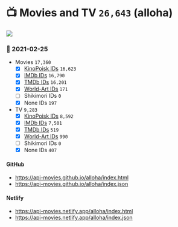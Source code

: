 # :tv: Movies and TV `26,643` (alloha)

<a href="https://API-Movies.github.io"><img src="https://API-Movies.github.io/banner.png?cache"></a>

### :date: 2021-02-25
- Movies `17,360`
  - [x] <a href="https://API-Movies.github.io/alloha/movie_kinopoisk_ids.json">KinoPoisk IDs</a> `16,623`
  - [x] <a href="https://API-Movies.github.io/alloha/movie_imdb_ids.json">IMDb IDs</a> `16,790`
  - [x] <a href="https://API-Movies.github.io/alloha/movie_tmdb_ids.json">TMDb IDs</a> `16,201`
  - [x] <a href="https://API-Movies.github.io/alloha/movie_world_art_ids.json">World-Art IDs</a> `171`
  - [ ] Shikimori IDs `0`
  - [x] None IDs `197`
- TV `9,283`
  - [x] <a href="https://API-Movies.github.io/alloha/tv_kinopoisk_ids.json">KinoPoisk IDs</a> `8,592`
  - [x] <a href="https://API-Movies.github.io/alloha/tv_imdb_ids.json">IMDb IDs</a> `7,501`
  - [x] <a href="https://API-Movies.github.io/alloha/tv_tmdb_ids.json">TMDb IDs</a> `519`
  - [x] <a href="https://API-Movies.github.io/alloha/tv_world_art_ids.json">World-Art IDs</a> `990`
  - [ ] Shikimori IDs `0`
  - [x] None IDs `407`
#### GitHub
- <a href='https://api-movies.github.io/alloha/index.html' target='_blank'>https://api-movies.github.io/alloha/index.html</a>
- <a href='https://api-movies.github.io/alloha/index.json' target='_blank'>https://api-movies.github.io/alloha/index.json</a>
#### Netlify
- <a href='https://api-movies.netlify.app/alloha/index.html' target='_blank'>https://api-movies.netlify.app/alloha/index.html</a>
- <a href='https://api-movies.netlify.app/alloha/index.json' target='_blank'>https://api-movies.netlify.app/alloha/index.json</a>
